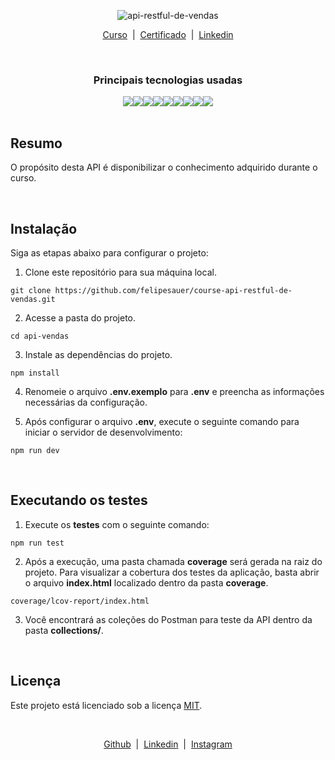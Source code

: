 <div align="center">
  <p>
    <img
      src="https://github.com/felipesauer/course-api-restful-de-vendas/assets/120697114/d95f8ca1-34c5-49f2-bf29-a8c3ab11aa1a"
      alt="api-restful-de-vendas">
  </p>
  <p>
    <a href="https://www.udemy.com/course/api-restful-de-vendas/" target="_blank">Curso</a>&nbsp;&nbsp;|&nbsp;
    <a href="https://www.udemy.com/certificate/UC-e571bec0-4784-42b7-9d45-0fc5d3960c1c/"
      target="_blank">Certificado</a>&nbsp;&nbsp;|&nbsp;
    <a href="https://www.linkedin.com/in/felipe-sauer/" target="_blank">Linkedin</a>
  </p>
</div>

<br>

<div align="center">
    <h3>Principais tecnologias usadas</h3>
</div>

<div align="center" style="display: flex; align-items: center; justify-content: center;">
    <img src="https://img.shields.io/badge/NODEJS-^v18.14.0-339933?style=for-the-badge&logo=nodedotjs">
    <img src="https://img.shields.io/badge/POSTGRES-^v12.12-4169E1?style=for-the-badge&logo=postgresql">
    <img src="https://img.shields.io/badge/REDIS-^v7.0.8-DC382D?style=for-the-badge&logo=redis">
    <img src="https://img.shields.io/badge/BABEL-^7.20.7-f5da55?style=for-the-badge&logo=babel">
    <img src="https://img.shields.io/badge/ESLINT-^8.32.0-4B32C3?style=for-the-badge&logo=eslint">
    <img src="https://img.shields.io/badge/JEST-^29.3.1-15c213?style=for-the-badge&logo=jest">
    <img src="https://img.shields.io/badge/TYPESCRIPT-^4.9.4-3178c6?style=for-the-badge&logo=typescript">
    <img src="https://img.shields.io/badge/EXPRESS-^4.18.2-444?style=for-the-badge&logo=express">
    <img src="https://img.shields.io/badge/TYPEORM-^0.3.11-E83524?style=for-the-badge&logo=typeorm">
</div>

<br>

## Resumo

O propósito desta API é disponibilizar o conhecimento adquirido durante o curso.

<br>

## Instalação

Siga as etapas abaixo para configurar o projeto:

1. Clone este repositório para sua máquina local.

```
git clone https://github.com/felipesauer/course-api-restful-de-vendas.git
```

2. Acesse a pasta do projeto.

```
cd api-vendas
```

3. Instale as dependências do projeto.

```
npm install
```

4. Renomeie o arquivo **.env.exemplo** para **.env** e preencha as informações necessárias da configuração.

5. Após configurar o arquivo **.env**, execute o seguinte comando para iniciar o servidor de desenvolvimento:

```
npm run dev
```

<br>

## Executando os testes

1. Execute os **testes** com o seguinte comando:

```
npm run test
```

2. Após a execução, uma pasta chamada **coverage** será gerada na raiz do projeto. Para visualizar a cobertura dos testes da aplicação, basta abrir o arquivo **index.html** localizado dentro da pasta **coverage**.

```
coverage/lcov-report/index.html
```

3. Você encontrará as coleções do Postman para teste da API dentro da pasta **collections/**.

<br>

## Licença

Este projeto está licenciado sob a licença [MIT](https://github.com/felipesauer/course-api-restful-de-vendas/blob/main/LICENSE).

<br>

<div align="center">
  <p>
    <a href="https://github.com/felipesauer/" target="_blank">Github</a>&nbsp;&nbsp;|&nbsp;
    <a href="https://www.linkedin.com/in/felipe-sauer/" target="_blank">Linkedin</a>&nbsp;&nbsp;|&nbsp;
    <a href="https://www.instagram.com/felipesauer.dev/" target="_blank">Instagram</a>
  </p>
</div>
